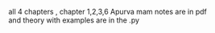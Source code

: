 all 4 chapters  , chapter 1,2,3,6
Apurva mam notes are in pdf  
and theory with examples are in the .py
